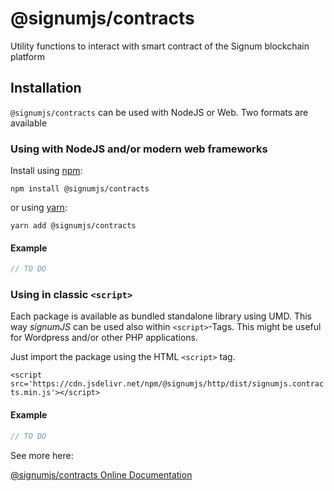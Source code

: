 # @signumjs/contracts

Utility functions to interact with smart contract of the Signum blockchain platform

## Installation

`@signumjs/contracts` can be used with NodeJS or Web. Two formats are available

### Using with NodeJS and/or modern web frameworks

Install using [npm](https://www.npmjs.org/):

```
npm install @signumjs/contracts
```

or using [yarn](https://yarnpkg.com/):

``` yarn
yarn add @signumjs/contracts
```

#### Example

```js
// TO DO
```

### Using in classic `<script>`

Each package is available as bundled standalone library using UMD.
This way _signumJS_ can be used also within `<script>`-Tags.
This might be useful for Wordpress and/or other PHP applications.

Just import the package using the HTML `<script>` tag.

`<script src='https://cdn.jsdelivr.net/npm/@signumjs/http/dist/signumjs.contracts.min.js'></script>`

#### Example

```js
// TO DO
```

See more here:

[@signumjs/contracts Online Documentation](https://burst-apps-team.github.io/phoenix/modules/contracts.html)
